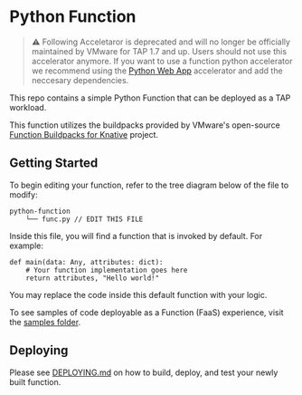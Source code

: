 # Python Function

>⚠️ Following Acceletaror is deprecated and will no longer be officially maintained by VMware for TAP 1.7 and up. Users should not use this accelerator anymore. If you want to use a function python accelerator we recommend using the [Python Web App](../python-web-app) accelerator and add the neccesary dependencies.

This repo contains a simple Python Function that can be deployed as a TAP workload.

This function utilizes the buildpacks provided by VMware's open-source [Function Buildpacks for Knative](https://github.com/vmware-tanzu/function-buildpacks-for-knative) project.

## Getting Started

To begin editing your function, refer to the tree diagram below of the file to modify:

```
python-function
    └── func.py // EDIT THIS FILE
```

Inside this file, you will find a function that is invoked by default. For example:

```
def main(data: Any, attributes: dict):
    # Your function implementation goes here
    return attributes, "Hello world!"
```

You may replace the code inside this default function with your logic.

To see samples of code deployable as a Function (FaaS) experience, visit the [samples folder](https://github.com/vmware-tanzu/function-buildpacks-for-knative/tree/main/samples/python).

## Deploying

Please see [DEPLOYING.md](DEPLOYING.md) on how to build, deploy, and test your newly built function.
